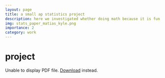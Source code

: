```yaml
---
layout: page
title: a small ap statistics project
description: here we investigated whether doing math because it is fun has an association with average confidence in solving math problems among high school students
img: stats_paper_matias_kyle.png
importance: 2
category: work
---
```





  <head>
    <title>project</title>
  </head>
  <body>
    <h1>project</h1>
    <object data="assets/pdf/matias-kyle-mathfunconf-stats.pdf" type="assets/pdf" width="100%" height="500px">
      <p>Unable to display PDF file. <a href="assets/pdf/matias-kyle-mathfunconf-stats.pdf">Download</a> instead.</p>
    </object>
  </body>
